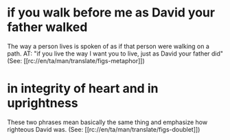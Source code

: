 # if you walk before me as David your father walked

The way a person lives is spoken of as if that person were walking on a path. AT: "if you live the way I want you to live, just as David your father did" (See: [[rc://en/ta/man/translate/figs-metaphor]])

# in integrity of heart and in uprightness

These two phrases mean basically the same thing and emphasize how righteous David was. (See: [[rc://en/ta/man/translate/figs-doublet]])

